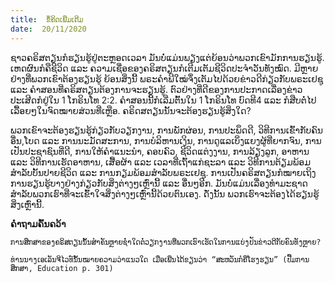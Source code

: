 ```yaml
---
title:  ຂໍ້ຄິດເພີ່ມເຕີມ
date:  20/11/2020
---
```


ຊາວຄຣິສຕຽນກໍຮຽນຮູ້ຢູ່ຕະຫຼອດເວລາ ມັນບໍ່ແມ່ນພຽງແຕ່ຍ້ອນວ່າພວກເຂົາມັກການຮຽນຮູ້. ເຫດຜົນກໍຄືຊີວິດ ແລະ ຄວາມເຊື່ອຂອງຄຣິສຕຽນກໍເຕີມເຕັມຊີວິດປະຈຳວັນທັງໝົດ. ມີຫຼາຍຢ່າງທີ່ພວກເຂົາຕ້ອງຮຽນຮູ້ ຍ້ອນສິ່ງນີ້ ພຣະຄຳພີໃໝ່ຈຶ່ງເຕັມໄປດ້ວຍຂ່າວດີກ່ຽວກັບພຣະເຢຊູ ແລະ ຄຳສອນທີ່ຄຣິສຕຽນຕ້ອງການຈະຮຽນຮູ້. ຕົວຢ່າງທີ່ດີຂອງການປະກາດເລື່ອງຂ່າວປະເສີດກໍຢູ່ໃນ 1 ໂກຣິນໂທ 2:2. ຄຳສອນນີ້ກໍເລີ່ມຕົ້ນໃນ 1 ໂກຣິນໂທ ບົດທີ4 ແລະ ກໍສືບຕໍ່ໄປເລື້ອຍໆໃນຈົດໝາຍສ່ວນທີ່ເຫຼືອ. ຄຣິດສຕຽນນັ້ນຈະຕ້ອງຮຽນຮູ້ສິ່ງໃດ?

ພວກເຂົາຈະຕ້ອງຮຽນຮູ້ກ່ຽວກັບວຽກງານ, ການພັກຜ່ອນ, ການປະພຶດດີ, ວິທີການເຂົ້າກັບຄົນອື່ນ,ໂບດ ແລະ ການນະມັດສະການ, ການບໍລິຫານເງິນ, ການດູແລເບິ່ງແຍງຜູ້ທີ່ຍາກຈົນ, ການເປັນປະຊາຊົນທີ່ດີ, ການໃຫ້ຄຳແນະນຳ, ຄອບຄົວ, ຊີວິດແຕ່ງງານ, ການລ້ຽງລູກ, ອາຫານ ແລະ ວິທີການເຮັດອາຫານ, ເສື້ອຜ້າ ແລະ ເວລາທີ່ເຖົ້າແກ່ຊະລາ ແລະ ວິທີການຕ້ຽມພ້ອມສຳລັບບັ້ນປາຍຊີວິດ ແລະ ການກຽມພ້ອມສຳລັບພຣະເຢຊູ. ການເປັນຄຣິສຕຽນກໍໝາຍເຖິງການຮຽນຮູ້ບາງຢ່າງກ່ຽວກັບສິ່ງຕ່າງໆເຫຼົ່ານີ້ ແລະ ອື່ນໆອີກ. ມັນບໍ່ແມ່ນເລື່ອງທຳມະຊາດສຳລັບພວກເຮົາທີ່ຈະເຂົ້າໃຈສິ່ງຕ່າງໆເຫຼົ່ານີ້ດ້ວຍຕົນເອງ. ດັ່ງນັ້ນ ພວກເຮົາຈະຕ້ອງໄດ້ຮຽນຮູ້ສິ່ງເຫຼົ່ານີ້.

**ຄຳຖາມຄົ້ນຄວ້າ**

`ການສຶກສາຂອງຄຣິສຕຽນນັ້ນສຳຄັນຫຼາຍຊໍ່າໃດຕໍ່ວຽກງານທີ່ພວກເຮົາເຮັດໃນການແບ່ງປັນຂ່າວດີກັບຄົນທັງຫຼາຍ?`

`ທ່ານນາງເອເລັນຈີໄວທ໌ນັ້ນໝາຍຄວາມວ່າແນວໃດ ເມື່ອເພີ່ນໄດ້ຂຽນວ່າ “ສະຫວັນກໍຄືໂຮງຮຽນ” (ປື້ມການສຶກສາ, Education p. 301)`